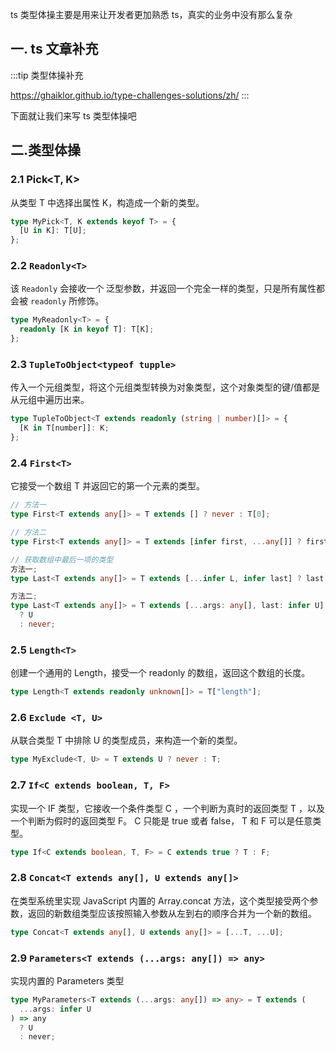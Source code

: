 ts 类型体操主要是用来让开发者更加熟悉 ts，真实的业务中没有那么复杂

## 一. ts 文章补充

:::tip
类型体操补充

https://ghaiklor.github.io/type-challenges-solutions/zh/
:::

下面就让我们来写 ts 类型体操吧

## 二.类型体操

### 2.1 Pick<T, K>

从类型 T 中选择出属性 K，构造成一个新的类型。

```ts
type MyPick<T, K extends keyof T> = {
  [U in K]: T[U];
};
```

### 2.2 `Readonly<T>`

该 `Readonly` 会接收一个 泛型参数，并返回一个完全一样的类型，只是所有属性都会被 `readonly` 所修饰。

```ts
type MyReadonly<T> = {
  readonly [K in keyof T]: T[K];
};
```

### 2.3 `TupleToObject<typeof tupple>`

传入一个元组类型，将这个元组类型转换为对象类型，这个对象类型的键/值都是从元组中遍历出来。

```ts
type TupleToObject<T extends readonly (string | number)[]> = {
  [K in T[number]]: K;
};
```

### 2.4 `First<T>`

它接受一个数组 T 并返回它的第一个元素的类型。

```ts
// 方法一
type First<T extends any[]> = T extends [] ? never : T[0];

// 方法二
type First<T extends any[]> = T extends [infer first, ...any[]] ? first : never;

// 获取数组中最后一项的类型
方法一;
type Last<T extends any[]> = T extends [...infer L, infer last] ? last : never;

方法二;
type Last<T extends any[]> = T extends [...args: any[], last: infer U]
  ? U
  : never;
```

### 2.5 `Length<T>`

创建一个通用的 Length，接受一个 readonly 的数组，返回这个数组的长度。

```ts
type Length<T extends readonly unknown[]> = T["length"];
```

### 2.6 `Exclude <T, U>`

从联合类型 T 中排除 U 的类型成员，来构造一个新的类型。

```ts
type MyExclude<T, U> = T extends U ? never : T;
```

### 2.7 `If<C extends boolean, T, F>`

实现一个 IF 类型，它接收一个条件类型 C ，一个判断为真时的返回类型 T ，以及一个判断为假时的返回类型 F。 C 只能是 true 或者 false， T 和 F 可以是任意类型。

```ts
type If<C extends boolean, T, F> = C extends true ? T : F;
```

### 2.8 `Concat<T extends any[], U extends any[]>`

在类型系统里实现 JavaScript 内置的 Array.concat 方法，这个类型接受两个参数，返回的新数组类型应该按照输入参数从左到右的顺序合并为一个新的数组。

```ts
type Concat<T extends any[], U extends any[]> = [...T, ...U];
```

### 2.9 `Parameters<T extends (...args: any[]) => any>`

实现内置的 Parameters 类型

```ts
type MyParameters<T extends (...args: any[]) => any> = T extends (
  ...args: infer U
) => any
  ? U
  : never;
```
